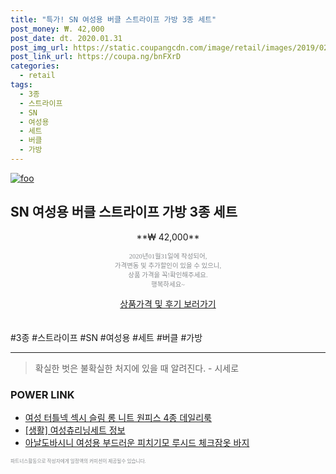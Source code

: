 ```yaml
--- 
title: "특가! SN 여성용 버클 스트라이프 가방 3종 세트" 
post_money: ₩. 42,000 
post_date: dt. 2020.01.31 
post_img_url: https://static.coupangcdn.com/image/retail/images/2019/02/07/20/3/299d4662-dbe7-4228-b4b6-0776ad542901.jpg 
post_link_url: https://coupa.ng/bnFXrD 
categories: 
  - retail 
tags: 
  - 3종 
  - 스트라이프 
  - SN 
  - 여성용 
  - 세트 
  - 버클 
  - 가방 
--- 
```

[![foo](https://static.coupangcdn.com/image/retail/images/2019/02/07/20/3/299d4662-dbe7-4228-b4b6-0776ad542901.jpg)](https://coupa.ng/bnFXrD) 

## SN 여성용 버클 스트라이프 가방 3종 세트 
<p style="text-align: center;">**₩ 42,000**</p> 
<p style="text-align: center;"><span style="color: #898c8f; font-family: Georgia,Times,serif; font-size: 0.75em;">2020년01월31일에 작성되어, <br>가격변동 및 추가할인이 있을 수 있으니,<br> 상품 가격을 꼭!확인해주세요.<br>행복하세요~</span> 
</p>	 
<div markdown="0" style="text-align: center;"><a href="https://coupa.ng/bnFXrD" class="btn btn--success">상품가격 및 후기 보러가기</a></div> 
<br><br> 
  #3종 #스트라이프 #SN #여성용 #세트 #버클 #가방 
<hr> 

> 확실한 벗은 불확실한 처지에 있을 때 알려진다. - 시세로 


### POWER LINK

* <a href="https://blog.naver.com/fasyy4321/221787282268" target="_blank">여성 터틀넥 섹시 슬림 롱 니트 원피스 4종 데일리룩</a>
* <a href="https://blog.naver.com/santokki14/221773624751" target="_blank"> [생활] 여성츄리닝세트 정보 </a>
* <a href="https://blog.naver.com/fasyy4321/221790768787" target="_blank">아날도바시니 여성용 부드러운 피치기모 루시드 체크잠옷 바지</a>

<span style="color: #898c8f; font-family: Georgia,Times,serif; font-size: 0.55em;">파트너스활동으로 작성자에게 일정액의 커미션이 제공될수 있습니다.</span> 
